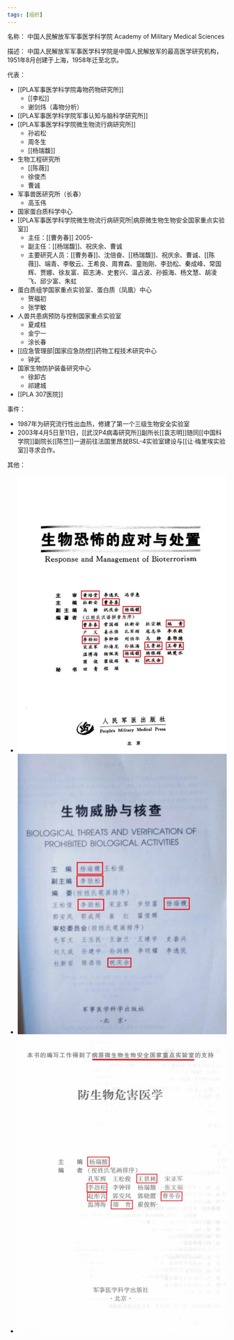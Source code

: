 ```yaml
---
tags: [组织]
---
```


名称：
中国人民解放军军事医学科学院 Academy of Military Medical Sciences

描述：
中国人民解放军军事医学科学院是中国人民解放军的最高医学研究机构，1951年8月创建于上海，1958年迁至北京。

代表：
- [[PLA军事医学科学院毒物药物研究所]]
	- [[李松]]
	- 谢剑炜（毒物分析）
- [[PLA军事医学科学院军事认知与脑科学研究所]]
- [[PLA军事医学科学院微生物流行病研究所]]
	- 孙岩松
	- 周冬生
	- [[杨瑞馥]]
- 生物工程研究所
	- [[陈薇]]
	- 徐俊杰
	- 曹诚
- 军事兽医研究所（长春）
	- 高玉伟
- 国家蛋白质科学中心
- [[PLA军事医学科学院微生物流行病研究所|病原微生物生物安全国家重点实验室]]
	- 主任：[[曹务春]] 2005-
	- 副主任：[[杨瑞馥]]、祝庆余、曹诚
	- 主要研究人员：[[曹务春]]、沈倍奋、[[杨瑞馥]]、祝庆余、曹诚、[[陈薇]]、端青、李敬云、王希良、周育森、童贻刚、李劲松、秦成峰、常国辉、贾娜、徐友富、茹志涛、史套兴、温占波、孙振海、杨文慧、胡凌飞、邱少富、朱虹
- 蛋白质组学国家重点实验室、蛋白质（凤凰）中心
	- 贺福初
	- 张学敏
- 人兽共患病预防与控制国家重点实验室
	- 夏咸柱
	- 金宁一
	- 涂长春
- [[应急管理部|国家应急防控]]药物工程技术研究中心
	- 钟武
- 国家生物防护装备研究中心
	- 徐卸古
	- 祁建城
- [[PLA 307医院]]

事件：
- 1987年为研究流行性出血热，修建了第一个三级生物安全实验室
- 2003年4月5日至11日，[[武汉P4病毒研究所]]副所长[[袁志明]]随同[[中国科学院]]副院长[[陈竺]]一道前往法国里昂就BSL-4实验室建设与[[让·梅里埃实验室]]寻求合作。

其他：
- ![生物恐怖的应对与处置](assets/twitter_FILWZ_NXEAAU0bA.jpg)
- ![生物威胁与核查](assets/twitter_FILX3hFXsAApT7g.jpg)
- ![防生物危害医学](assets/twitter_FILYxqsXIAER_Vb.jpg)
